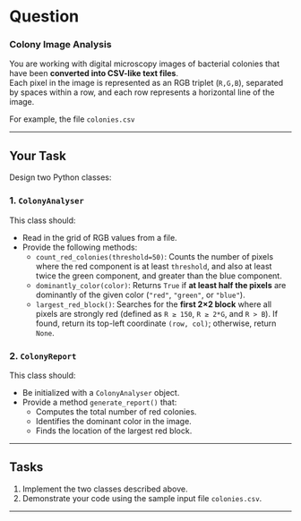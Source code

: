 # Question

### Colony Image Analysis

You are working with digital microscopy images of bacterial colonies that have been **converted into CSV-like text files**.  
Each pixel in the image is represented as an RGB triplet (`R,G,B`), separated by spaces within a row, and each row represents a horizontal line of the image.  

For example, the file `colonies.csv` 


---

## Your Task

Design two Python classes:

### 1. `ColonyAnalyser`
This class should:
- Read in the grid of RGB values from a file.  
- Provide the following methods:
  - `count_red_colonies(threshold=50)`: Counts the number of pixels where the red component is at least `threshold`, and also at least twice the green component, and greater than the blue component.  
  - `dominantly_color(color)`: Returns `True` if **at least half the pixels** are dominantly of the given color (`"red"`, `"green"`, or `"blue"`).  
  - `largest_red_block()`: Searches for the **first 2×2 block** where all pixels are strongly red (defined as `R ≥ 150`, `R ≥ 2*G`, and `R > B`). If found, return its top-left coordinate `(row, col)`; otherwise, return `None`.

### 2. `ColonyReport`
This class should:
- Be initialized with a `ColonyAnalyser` object.  
- Provide a method `generate_report()` that:  
  - Computes the total number of red colonies.  
  - Identifies the dominant color in the image.  
  - Finds the location of the largest red block.  

---

## Tasks

1. Implement the two classes described above.  
2. Demonstrate your code using the sample input file `colonies.csv`.  

---


